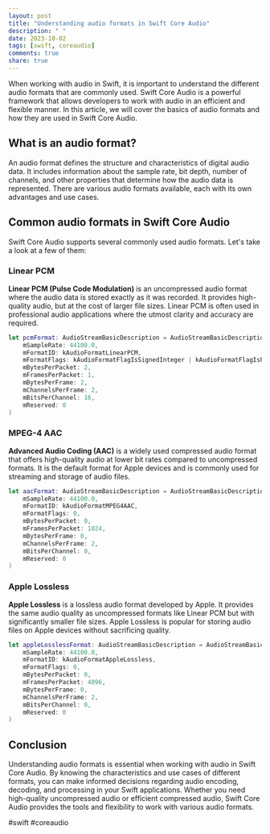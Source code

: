 ```yaml
---
layout: post
title: "Understanding audio formats in Swift Core Audio"
description: " "
date: 2023-10-02
tags: [swift, coreaudio]
comments: true
share: true
---
```


When working with audio in Swift, it is important to understand the different audio formats that are commonly used. Swift Core Audio is a powerful framework that allows developers to work with audio in an efficient and flexible manner. In this article, we will cover the basics of audio formats and how they are used in Swift Core Audio.

## What is an audio format?

An audio format defines the structure and characteristics of digital audio data. It includes information about the sample rate, bit depth, number of channels, and other properties that determine how the audio data is represented. There are various audio formats available, each with its own advantages and use cases.

## Common audio formats in Swift Core Audio

Swift Core Audio supports several commonly used audio formats. Let's take a look at a few of them:

### Linear PCM

**Linear PCM (Pulse Code Modulation)** is an uncompressed audio format where the audio data is stored exactly as it was recorded. It provides high-quality audio, but at the cost of larger file sizes. Linear PCM is often used in professional audio applications where the utmost clarity and accuracy are required.

```swift
let pcmFormat: AudioStreamBasicDescription = AudioStreamBasicDescription(
    mSampleRate: 44100.0,
    mFormatID: kAudioFormatLinearPCM,
    mFormatFlags: kAudioFormatFlagIsSignedInteger | kAudioFormatFlagIsPacked,
    mBytesPerPacket: 2,
    mFramesPerPacket: 1,
    mBytesPerFrame: 2,
    mChannelsPerFrame: 2,
    mBitsPerChannel: 16,
    mReserved: 0
)
```

### MPEG-4 AAC

**Advanced Audio Coding (AAC)** is a widely used compressed audio format that offers high-quality audio at lower bit rates compared to uncompressed formats. It is the default format for Apple devices and is commonly used for streaming and storage of audio files.

```swift
let aacFormat: AudioStreamBasicDescription = AudioStreamBasicDescription(
    mSampleRate: 44100.0,
    mFormatID: kAudioFormatMPEG4AAC,
    mFormatFlags: 0,
    mBytesPerPacket: 0,
    mFramesPerPacket: 1024,
    mBytesPerFrame: 0,
    mChannelsPerFrame: 2,
    mBitsPerChannel: 0,
    mReserved: 0
)
```

### Apple Lossless

**Apple Lossless** is a lossless audio format developed by Apple. It provides the same audio quality as uncompressed formats like Linear PCM but with significantly smaller file sizes. Apple Lossless is popular for storing audio files on Apple devices without sacrificing quality.

```swift
let appleLosslessFormat: AudioStreamBasicDescription = AudioStreamBasicDescription(
    mSampleRate: 44100.0,
    mFormatID: kAudioFormatAppleLossless,
    mFormatFlags: 0,
    mBytesPerPacket: 0,
    mFramesPerPacket: 4096,
    mBytesPerFrame: 0,
    mChannelsPerFrame: 2,
    mBitsPerChannel: 0,
    mReserved: 0
)
```

## Conclusion

Understanding audio formats is essential when working with audio in Swift Core Audio. By knowing the characteristics and use cases of different formats, you can make informed decisions regarding audio encoding, decoding, and processing in your Swift applications. Whether you need high-quality uncompressed audio or efficient compressed audio, Swift Core Audio provides the tools and flexibility to work with various audio formats.

#swift #coreaudio